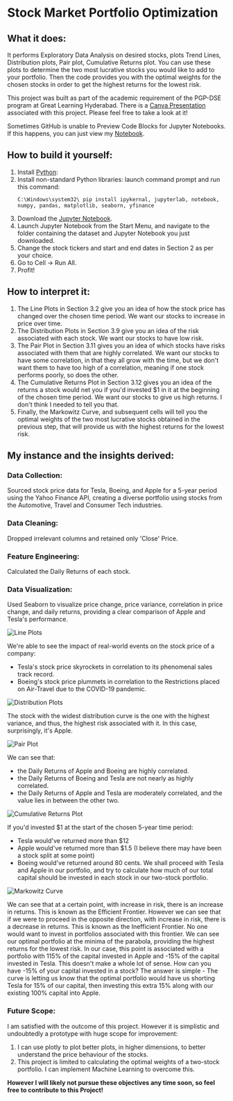# Stock Market Portfolio Optimization

## What it does:
It performs Exploratory Data Analysis on desired stocks, plots Trend Lines, Distribution plots, Pair plot, Cumulative Returns plot.
You can use these plots to determine the two most lucrative stocks you would like to add to your portfolio.
Then the code provides you with the optimal weights for the chosen stocks in order to get the highest returns for the lowest risk.

This project was built as part of the academic requirement of the PGP-DSE program at Great Learning Hyderabad.
There is a [Canva Presentation](https://www.canva.com/design/DAFxsZ8-4sI/fPhuHQPefUDUDcopfJGcIg/edit) associated with this project. Please feel free to take a look at it!

Sometimes GitHub is unable to Preview Code Blocks for Jupyter Notebooks. If this happens, you can just view my [Notebook](https://nbviewer.org/github/galahad38/stock-market-portfolio-optimization/blob/main/stock-market-portfolio-optimization.ipynb).

## How to build it yourself:

1. Install [Python](https://www.python.org/downloads/):
2. Install non-standard Python libraries:
     launch command prompt and run this command:
     ```console
     C:\Windows\system32\ pip install ipykernal, jupyterlab, notebook, numpy, pandas, matplotlib, seaborn, yfinance
     ```
3. Download the [Jupyter Notebook](https://github.com/galahad38/book-century-identifier/blob/main/building-the-naive-bayes-model.ipynb).
4. Launch Jupyter Notebook from the Start Menu, and navigate to the folder containing the dataset and Jupyter Notebook you just downloaded.
5. Change the stock tickers and start and end dates in Section 2 as per your choice.
6. Go to Cell -> Run All.
7. Profit!

## How to interpret it:

1) The Line Plots in Section 3.2 give you an idea of how the stock price has changed over the chosen time period. We want our stocks to increase in price over time.
2) The Distribution Plots in Section 3.9 give you an idea of the risk associated with each stock. We want our stocks to have low risk.
3) The Pair Plot in Section 3.11 gives you an idea of which stocks have risks associated with them that are highly correlated. We want our stocks to have some correlation, in that they all grow with the time, but we don't want them to have too high of a correlation, meaning if one stock performs poorly, so does the other.
4) The Cumulative Returns Plot in Section 3.12 gives you an idea of the returns a stock would net you if you'd invested $1 in it at the beginning of the chosen time period. We want our stocks to give us high returns. I don't think I needed to tell you that.
5) Finally, the Markowitz Curve, and subsequent cells will tell you the optimal weights of the two most lucrative stocks obtained in the previous step, that will provide us with the highest returns for the lowest risk.

## My instance and the insights derived:

### Data Collection:
Sourced stock price data for Tesla, Boeing, and Apple for a 5-year period using the Yahoo Finance API, creating a diverse portfolio using stocks from the Automotive, Travel and Consumer Tech industries.

### Data Cleaning:
Dropped irrelevant columns and retained only 'Close' Price.

### Feature Engineering:
Calculated the Daily Returns of each stock.

### Data Visualization:
Used Seaborn to visualize price change, price variance, correlation in price change, and daily returns, providing a clear comparison of Apple and Tesla's performance.

![Line Plots](https://github.com/galahad38/stock-market-portfolio-optimization/assets/19240929/f9d057d0-689a-406a-b16b-170d583f4afd)

We're able to see the impact of real-world events on the stock price of a company:
* Tesla's stock price skyrockets in correlation to its phenomenal sales track record.
* Boeing's stock price plummets in correlation to the Restrictions placed on Air-Travel due to the COVID-19 pandemic. 

![Distribution Plots](https://github.com/galahad38/stock-market-portfolio-optimization/assets/19240929/2bdd34f4-412b-4a3b-abce-def2a86e849e)

The stock with the widest distribution curve is the one with the highest variance, and thus, the highest risk associated with it. In this case, surprisingly, it's Apple.

![Pair Plot](https://github.com/galahad38/stock-market-portfolio-optimization/assets/19240929/4f9b766c-6e26-4e10-8adc-ed8b74435c49)

We can see that:
* the Daily Returns of Apple and Boeing are highly correlated.
* the Daily Returns of Boeing and Tesla are not nearly as highly correlated.
* the Daily Returns of Apple and Tesla are moderately correlated, and the value lies in between the other two.

![Cumulative Returns Plot](https://github.com/galahad38/stock-market-portfolio-optimization/assets/19240929/31ebd410-a1c6-4cf6-bc44-fb87cc8db081)

If you'd invested $1 at the start of the chosen 5-year time period:
* Tesla would've returned more than $12
* Apple would've returned more than $1.5 (I believe there may have been a stock split at some point)
* Boeing would've returned around 80 cents. 
We shall proceed with Tesla and Apple in our portfolio, and try to calculate how much of our total capital should be invested in each stock in our two-stock portfolio.

![Markowitz Curve](https://github.com/galahad38/stock-market-portfolio-optimization/assets/19240929/a256e9fe-73a1-4939-aaf2-c21f7667b4ac)

We can see that at a certain point, with increase in risk, there is an increase in returns. This is known as the Efficient Frontier.
However we can see that if we were to proceed in the opposite direction, with increase in risk, there is a decrease in returns. This is known as the Inefficient Frontier. No one would want to invest in portfolios associated with this frontier.
We can see our optimal portfolio at the minima of the parabola, providing the highest returns for the lowest risk.
In our case, this point is associated with a portfolio with 115% of the capital invested in Apple and -15% of the capital invested in Tesla. This doesn't make a whole lot of sense. How can you have -15% of your capital invested in a stock? The answer is simple - The curve is letting us know that the optimal portfolio would have us shorting Tesla for 15% of our capital, then investing this extra 15% along with our existing 100% capital into Apple.

### Future Scope:
I am satisfied with the outcome of this project. However it is simplistic and undoubtedly a prototype with huge scope for improvement:
1) I can use plotly to plot better plots, in higher dimensions, to better understand the price behaviour of the stocks.
2) This project is limited to calculating the optimal weights of a two-stock portfolio. I can implement Machine Learning to overcome this.

**However I will likely not pursue these objectives any time soon, so feel free to contribute to this Project!**
